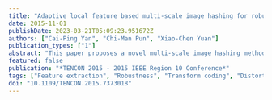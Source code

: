```yaml
---
title: "Adaptive local feature based multi-scale image hashing for robust tampering detection"
date: 2015-11-01
publishDate: 2023-03-21T05:09:23.951672Z
authors: ["Cai-Ping Yan", "Chi-Man Pun", "Xiao-Chen Yuan"]
publication_types: ["1"]
abstract: "This paper proposes a novel multi-scale image hashing method by using the location-context information of the features generated by adaptive local feature extraction techniques. The adaptive local feature extraction method is proposed for more robust feature descriptors. The global hash is calculated to determine whether the received image has been maliciously tampered. The multi-scale hash is calculated to locate the tampered regions. Experimental results show that the proposed tampering detection scheme is very robust against the content-preserving attacks, including both common signal processing and geometric distortions."
featured: false
publication: "*TENCON 2015 - 2015 IEEE Region 10 Conference*"
tags: ["Feature extraction", "Robustness", "Transform coding", "Distortion", "Adaptive Local Feature Extraction", "Indexes", "Location-Context Information", "Multi-Scale Image Hashing", "Tampering Detection"]
doi: "10.1109/TENCON.2015.7373018"
---
```


